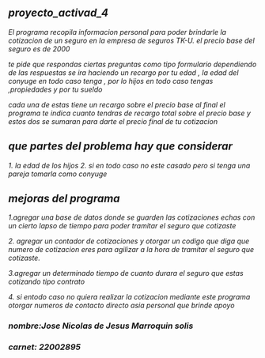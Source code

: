 ## _proyecto_activad_4_

_El programa recopila  informacion personal para poder brindarle la cotizacion de un seguro 
en la empresa de seguros TK-U.
el precio base del seguro es de 2000_

_te pide que respondas ciertas preguntas como tipo formulario 
dependiendo de las respuestas se ira haciendo un recargo por tu edad , la edad del conyuge en todo caso tenga ,
por lo hijos en todo caso tengas ,propiedades y por tu sueldo_


_cada una de estas tiene un recargo sobre el precio base 
al final el programa te indica cuanto tendras de recargo total sobre el precio base
y estos dos se sumaran para darte el precio final de tu cotizacion_



## _que partes del problema hay que considerar_

_1. la edad de los hijos_
_2. si en todo caso no este casado pero si tenga una pareja tomarla como conyuge_

## _mejoras del programa_ 
_1.agregar una base de datos donde se guarden las cotizaciones echas con un cierto lapso de tiempo para poder tramitar el seguro que cotizaste_

_2. agregar un contador de cotizaciones y otorgar un codigo que diga que numero de cotizacion eres para agilizar a la hora de tramitar 
el seguro que cotizaste._

_3.agregar un determinado tiempo de cuanto durara el seguro que estas cotizando tipo contrato_ 

_4. si entodo caso no quiera realizar la cotizacion mediante este programa otorgar numeros de contacto directo asia personal que brinde apoyo_


### _nombre:Jose Nicolas de Jesus Marroquin solis_
### _carnet: 22002895_
